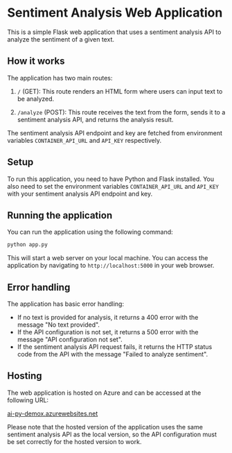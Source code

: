 
# Sentiment Analysis Web Application

This is a simple Flask web application that uses a sentiment analysis API to analyze the sentiment of a given text.

## How it works

The application has two main routes:

1. `/` (GET): This route renders an HTML form where users can input text to be analyzed.

2. `/analyze` (POST): This route receives the text from the form, sends it to a sentiment analysis API, and returns the analysis result.

The sentiment analysis API endpoint and key are fetched from environment variables `CONTAINER_API_URL` and `API_KEY` respectively.

## Setup

To run this application, you need to have Python and Flask installed. You also need to set the environment variables `CONTAINER_API_URL` and `API_KEY` with your sentiment analysis API endpoint and key.

## Running the application

You can run the application using the following command:

```bash
python app.py
```

This will start a web server on your local machine. You can access the application by navigating to `http://localhost:5000` in your web browser.

## Error handling

The application has basic error handling:

- If no text is provided for analysis, it returns a 400 error with the message "No text provided".
- If the API configuration is not set, it returns a 500 error with the message "API configuration not set".
- If the sentiment analysis API request fails, it returns the HTTP status code from the API with the message "Failed to analyze sentiment".

## Hosting

The web application is hosted on Azure and can be accessed at the following URL:

[ai-py-demox.azurewebsites.net](http://ai-py-demox.azurewebsites.net)

Please note that the hosted version of the application uses the same sentiment analysis API as the local version, so the API configuration must be set correctly for the hosted version to work.